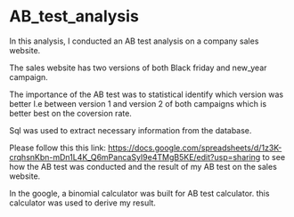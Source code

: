 # AB_test_analysis

In this analysis, I conducted an AB test analysis on a company sales website.

The sales website has two versions of both Black friday and new_year campaign.

The importance of the AB test was to statistical identify which version was better 
I.e between version 1 and version 2 of both campaigns which is better best on the coversion rate. 

Sql was used to extract necessary information from the database.

Please follow this this link: https://docs.google.com/spreadsheets/d/1z3K-crqhsnKbn-mDn1L4K_Q6mPancaSyI9e4TMgB5KE/edit?usp=sharing 
to see how the AB test was conducted and the result of my AB test on the sales website.

In the google, a binomial calculator was built for AB test calculator. this calculator was used to derive my result. 


